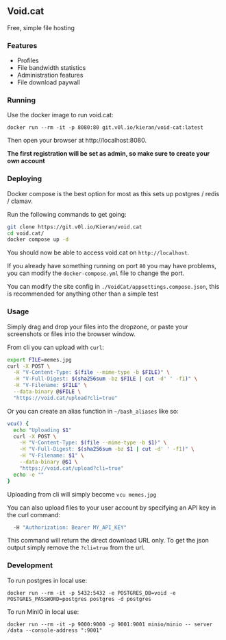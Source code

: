 ## Void.cat
Free, simple file hosting

### Features
- Profiles
- File bandwidth statistics
- Administration features
- File download paywall

### Running

Use the docker image to run void.cat:

`docker run --rm -it -p 8080:80 git.v0l.io/kieran/void-cat:latest`

Then open your browser at http://localhost:8080.

**The first registration will be set as admin, 
so make sure to create your own account**

### Deploying
Docker compose is the best option for most as this sets up postgres / redis / clamav.

Run the following commands to get going:
```bash
git clone https://git.v0l.io/Kieran/void.cat
cd void.cat/
docker compose up -d
```

You should now be able to access void.cat on `http://localhost`.

If you already have something running on port `80` you may have problems, you can modify the `docker-compose.yml` 
file to change the port.

You can modify the site config in `./VoidCat/appsettings.compose.json`, this is recommended for anything other 
than a simple test

### Usage

Simply drag and drop your files into the dropzone, 
or paste your screenshots or files into the browser window.

From cli you can upload with `curl`:
```bash
export FILE=memes.jpg
curl -X POST \
  -H "V-Content-Type: $(file --mime-type -b $FILE)" \
  -H "V-Full-Digest: $(sha256sum -bz $FILE | cut -d' ' -f1)" \
  -H "V-Filename: $FILE" \
  --data-binary @$FILE \
  "https://void.cat/upload?cli=true"
```

Or you can create an alias function in `~/bash_aliases` like so: 
```bash
vcu() {
  echo "Uploading $1"
  curl -X POST \
    -H "V-Content-Type: $(file --mime-type -b $1)" \
    -H "V-Full-Digest: $(sha256sum -bz $1 | cut -d' ' -f1)" \
    -H "V-Filename: $1" \
    --data-binary @$1 \
    "https://void.cat/upload?cli=true"
  echo -e ""
}
```

Uploading from cli will simply become `vcu memes.jpg`

You can also upload files to your user account by specifying an API key in the curl command:
```bash
  -H "Authorization: Bearer MY_API_KEY"
```

This command will return the direct download URL only. 
To get the json output simply remove the `?cli=true` from the url.

### Development
To run postgres in local use:
```
docker run --rm -it -p 5432:5432 -e POSTGRES_DB=void -e POSTGRES_PASSWORD=postgres postgres -d postgres
```

To run MinIO in local use:
```
docker run --rm -it -p 9000:9000 -p 9001:9001 minio/minio -- server /data --console-address ":9001"
```
